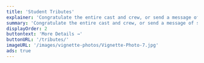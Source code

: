 ```yaml
---
title: 'Student Tributes'
explainer: 'Congratulate the entire cast and crew, or send a message of support to someone in the show with a playbill tribute. Create your own tribute or send a photo and text to our team and they will create your tribute for you! Quarter-page ($25), half-page ($50), and full-page ($100) tributes are available for purchase to run in the playbill for one show.'
summary: 'Congratulate the entire cast and crew, or send a message of support to your student! Create your own ad or send photo and text to our team and they will create your ad for you! Quarter-page ($25), half-page ($50), and full-page ($100) ads are available for purchase to run in one playbill.'
displayOrder: 2
buttontext: 'More Details →'
buttonURL: '/tributes/'
imageURL: '/images/vignette-photos/Vignette-Photo-7.jpg'
ads: true
---
```

